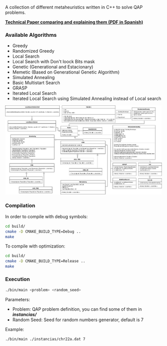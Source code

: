 A collection of different metaheuristics written in C++ to solve QAP problems.

**[Technical Paper comparing and explaining them (PDF in Spanish)](https://github.com/salvacorts/UGR-Metaheuristica/blob/P3/doc/memoria/memoria.pdf "PDF paper")**

### Available Algorithms
- Greedy
- Randomized Greedy
- Local Search
- Local Search with Don't loock Bits mask
- Genetic (Generational and Estacionary)
- Memetic (Based on Generational Genetic Algorithm)
- Simulated Annealing
- Basic Multistart Search
- GRASP
- Iterated Local Search
- Iterated Local Search using Simulated Annealing instead of Local search

![alt text](./doc/memoria/mhClassDiagram.png "Class Diagram")

### Compilation
In order to compile with debug symbols:
```bash
cd build/
cmake -D CMAKE_BUILD_TYPE=Debug ..
make
```

To compile with optimization:
```bash
cd build/
cmake -D CMAKE_BUILD_TYPE=Release ..
make
```

### Execution

```bash
./bin/main <problem> <random_seed>
```

Parameters:
- Problem: QAP problem definition, you can find some of them in ***instancias/***
- Random Seed: Seed for random numbers generator, default is 7

Example:
```bash
./bin/main ./instancias/chr22a.dat 7
```